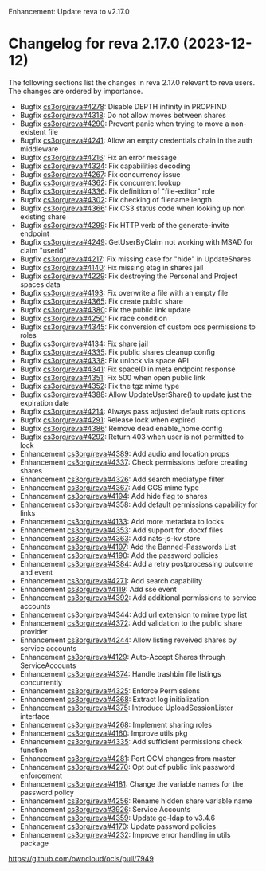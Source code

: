 Enhancement: Update reva to v2.17.0

Changelog for reva 2.17.0 (2023-12-12)
=======================================

The following sections list the changes in reva 2.17.0 relevant to
reva users. The changes are ordered by importance.

*   Bugfix [cs3org/reva#4278](https://github.com/cs3org/reva/pull/4278): Disable DEPTH infinity in PROPFIND
*   Bugfix [cs3org/reva#4318](https://github.com/cs3org/reva/pull/4318): Do not allow moves between shares
*   Bugfix [cs3org/reva#4290](https://github.com/cs3org/reva/pull/4290): Prevent panic when trying to move a non-existent file
*   Bugfix [cs3org/reva#4241](https://github.com/cs3org/reva/pull/4241): Allow an empty credentials chain in the auth middleware
*   Bugfix [cs3org/reva#4216](https://github.com/cs3org/reva/pull/4216): Fix an error message
*   Bugfix [cs3org/reva#4324](https://github.com/cs3org/reva/pull/4324): Fix capabilities decoding
*   Bugfix [cs3org/reva#4267](https://github.com/cs3org/reva/pull/4267): Fix concurrency issue
*   Bugfix [cs3org/reva#4362](https://github.com/cs3org/reva/pull/4362): Fix concurrent lookup
*   Bugfix [cs3org/reva#4336](https://github.com/cs3org/reva/pull/4336): Fix definition of "file-editor" role
*   Bugfix [cs3org/reva#4302](https://github.com/cs3org/reva/pull/4302): Fix checking of filename length
*   Bugfix [cs3org/reva#4366](https://github.com/cs3org/reva/pull/4366): Fix CS3 status code when looking up non existing share
*   Bugfix [cs3org/reva#4299](https://github.com/cs3org/reva/pull/4299): Fix HTTP verb of the generate-invite endpoint
*   Bugfix [cs3org/reva#4249](https://github.com/cs3org/reva/pull/4249): GetUserByClaim not working with MSAD for claim "userid"
*   Bugfix [cs3org/reva#4217](https://github.com/cs3org/reva/pull/4217): Fix missing case for "hide" in UpdateShares
*   Bugfix [cs3org/reva#4140](https://github.com/cs3org/reva/pull/4140): Fix missing etag in shares jail
*   Bugfix [cs3org/reva#4229](https://github.com/cs3org/reva/pull/4229): Fix destroying the Personal and Project spaces data
*   Bugfix [cs3org/reva#4193](https://github.com/cs3org/reva/pull/4193): Fix overwrite a file with an empty file
*   Bugfix [cs3org/reva#4365](https://github.com/cs3org/reva/pull/4365): Fix create public share
*   Bugfix [cs3org/reva#4380](https://github.com/cs3org/reva/pull/4380): Fix the public link update
*   Bugfix [cs3org/reva#4250](https://github.com/cs3org/reva/pull/4250): Fix race condition
*   Bugfix [cs3org/reva#4345](https://github.com/cs3org/reva/pull/4345): Fix conversion of custom ocs permissions to roles
*   Bugfix [cs3org/reva#4134](https://github.com/cs3org/reva/pull/4134): Fix share jail
*   Bugfix [cs3org/reva#4335](https://github.com/cs3org/reva/pull/4335): Fix public shares cleanup config
*   Bugfix [cs3org/reva#4338](https://github.com/cs3org/reva/pull/4338): Fix unlock via space API
*   Bugfix [cs3org/reva#4341](https://github.com/cs3org/reva/pull/4341): Fix spaceID in meta endpoint response
*   Bugfix [cs3org/reva#4351](https://github.com/cs3org/reva/pull/4351): Fix 500 when open public link
*   Bugfix [cs3org/reva#4352](https://github.com/cs3org/reva/pull/4352): Fix the tgz mime type
*   Bugfix [cs3org/reva#4388](https://github.com/cs3org/reva/pull/4388): Allow UpdateUserShare() to update just the expiration date
*   Bugfix [cs3org/reva#4214](https://github.com/cs3org/reva/pull/4214): Always pass adjusted default nats options
*   Bugfix [cs3org/reva#4291](https://github.com/cs3org/reva/pull/4291): Release lock when expired
*   Bugfix [cs3org/reva#4386](https://github.com/cs3org/reva/pull/4386): Remove dead enable_home config
*   Bugfix [cs3org/reva#4292](https://github.com/cs3org/reva/pull/4292): Return 403 when user is not permitted to lock
*   Enhancement [cs3org/reva#4389](https://github.com/cs3org/reva/pull/4389): Add audio and location props
*   Enhancement [cs3org/reva#4337](https://github.com/cs3org/reva/pull/4337): Check permissions before creating shares
*   Enhancement [cs3org/reva#4326](https://github.com/cs3org/reva/pull/4326): Add search mediatype filter
*   Enhancement [cs3org/reva#4367](https://github.com/cs3org/reva/pull/4367): Add GGS mime type
*   Enhancement [cs3org/reva#4194](https://github.com/cs3org/reva/pull/4194): Add hide flag to shares
*   Enhancement [cs3org/reva#4358](https://github.com/cs3org/reva/pull/4358): Add default permissions capability for links
*   Enhancement [cs3org/reva#4133](https://github.com/cs3org/reva/pull/4133): Add more metadata to locks
*   Enhancement [cs3org/reva#4353](https://github.com/cs3org/reva/pull/4353): Add support for .docxf files
*   Enhancement [cs3org/reva#4363](https://github.com/cs3org/reva/pull/4363): Add nats-js-kv store
*   Enhancement [cs3org/reva#4197](https://github.com/cs3org/reva/pull/4197): Add the Banned-Passwords List
*   Enhancement [cs3org/reva#4190](https://github.com/cs3org/reva/pull/4190): Add the password policies
*   Enhancement [cs3org/reva#4384](https://github.com/cs3org/reva/pull/4384): Add a retry postprocessing outcome and event
*   Enhancement [cs3org/reva#4271](https://github.com/cs3org/reva/pull/4271): Add search capability
*   Enhancement [cs3org/reva#4119](https://github.com/cs3org/reva/pull/4119): Add sse event
*   Enhancement [cs3org/reva#4392](https://github.com/cs3org/reva/pull/4392): Add additional permissions to service accounts
*   Enhancement [cs3org/reva#4344](https://github.com/cs3org/reva/pull/4344): Add url extension to mime type list
*   Enhancement [cs3org/reva#4372](https://github.com/cs3org/reva/pull/4372): Add validation to the public share provider
*   Enhancement [cs3org/reva#4244](https://github.com/cs3org/reva/pull/4244): Allow listing reveived shares by service accounts
*   Enhancement [cs3org/reva#4129](https://github.com/cs3org/reva/pull/4129): Auto-Accept Shares through ServiceAccounts
*   Enhancement [cs3org/reva#4374](https://github.com/cs3org/reva/pull/4374): Handle trashbin file listings concurrently
*   Enhancement [cs3org/reva#4325](https://github.com/cs3org/reva/pull/4325): Enforce Permissions
*   Enhancement [cs3org/reva#4368](https://github.com/cs3org/reva/pull/4368): Extract log initialization
*   Enhancement [cs3org/reva#4375](https://github.com/cs3org/reva/pull/4375): Introduce UploadSessionLister interface
*   Enhancement [cs3org/reva#4268](https://github.com/cs3org/reva/pull/4268): Implement sharing roles
*   Enhancement [cs3org/reva#4160](https://github.com/cs3org/reva/pull/4160): Improve utils pkg
*   Enhancement [cs3org/reva#4335](https://github.com/cs3org/reva/pull/4335): Add sufficient permissions check function
*   Enhancement [cs3org/reva#4281](https://github.com/cs3org/reva/pull/4281): Port OCM changes from master
*   Enhancement [cs3org/reva#4270](https://github.com/cs3org/reva/pull/4270): Opt out of public link password enforcement
*   Enhancement [cs3org/reva#4181](https://github.com/cs3org/reva/pull/4181): Change the variable names for the password policy
*   Enhancement [cs3org/reva#4256](https://github.com/cs3org/reva/pull/4256): Rename hidden share variable name
*   Enhancement [cs3org/reva#3926](https://github.com/cs3org/reva/pull/3926): Service Accounts
*   Enhancement [cs3org/reva#4359](https://github.com/cs3org/reva/pull/4359): Update go-ldap to v3.4.6
*   Enhancement [cs3org/reva#4170](https://github.com/cs3org/reva/pull/4170): Update password policies
*   Enhancement [cs3org/reva#4232](https://github.com/cs3org/reva/pull/4232): Improve error handling in utils package

https://github.com/owncloud/ocis/pull/7949
